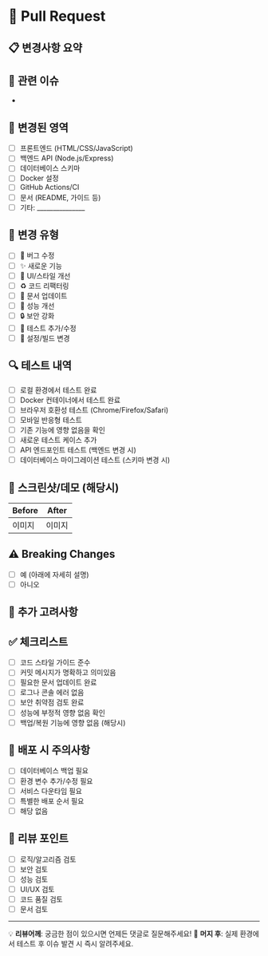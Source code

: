 # 🚀 Pull Request

## 📋 변경사항 요약
<!-- 이 PR에서 무엇을 변경했는지 간단히 설명해주세요 -->

## 🔗 관련 이슈
<!-- 관련된 이슈가 있다면 링크해주세요 (예: Closes #123, Fixes #456) -->
-

## 📂 변경된 영역
<!-- 해당하는 항목에 ✅ 표시해주세요 -->
- [ ] 프론트엔드 (HTML/CSS/JavaScript)
- [ ] 백엔드 API (Node.js/Express)
- [ ] 데이터베이스 스키마
- [ ] Docker 설정
- [ ] GitHub Actions/CI
- [ ] 문서 (README, 가이드 등)
- [ ] 기타: _______________

## 🎯 변경 유형
<!-- 해당하는 항목에 ✅ 표시해주세요 -->
- [ ] 🐛 버그 수정
- [ ] ✨ 새로운 기능
- [ ] 💄 UI/스타일 개선
- [ ] ♻️ 코드 리팩터링
- [ ] 📝 문서 업데이트
- [ ] 🚀 성능 개선
- [ ] 🔒 보안 강화
- [ ] 🧪 테스트 추가/수정
- [ ] 🔧 설정/빌드 변경

## 🔍 테스트 내역
<!-- 어떤 테스트를 수행했는지 체크해주세요 -->
- [ ] 로컬 환경에서 테스트 완료
- [ ] Docker 컨테이너에서 테스트 완료
- [ ] 브라우저 호환성 테스트 (Chrome/Firefox/Safari)
- [ ] 모바일 반응형 테스트
- [ ] 기존 기능에 영향 없음을 확인
- [ ] 새로운 테스트 케이스 추가
- [ ] API 엔드포인트 테스트 (백엔드 변경 시)
- [ ] 데이터베이스 마이그레이션 테스트 (스키마 변경 시)

## 📸 스크린샷/데모 (해당시)
<!-- UI 변경이 있다면 before/after 스크린샷을 첨부해주세요 -->
| Before | After |
|--------|-------|
| 이미지 | 이미지 |

## ⚠️ Breaking Changes
<!-- 기존 기능에 영향을 주는 변경사항이 있나요? -->
- [ ] 예 (아래에 자세히 설명)
- [ ] 아니오

<!-- Breaking changes가 있다면 자세히 설명해주세요 -->

## 📝 추가 고려사항
<!-- 리뷰어가 특별히 주의해서 봐야 할 부분이나 추가 정보 -->

## ✅ 체크리스트
<!-- PR 제출 전 확인사항 -->
- [ ] 코드 스타일 가이드 준수
- [ ] 커밋 메시지가 명확하고 의미있음
- [ ] 필요한 문서 업데이트 완료
- [ ] 로그나 콘솔 에러 없음
- [ ] 보안 취약점 검토 완료
- [ ] 성능에 부정적 영향 없음 확인
- [ ] 백업/복원 기능에 영향 없음 (해당시)

## 🔄 배포 시 주의사항
<!-- 프로덕션 배포 시 특별히 주의해야 할 사항이 있다면 작성해주세요 -->
- [ ] 데이터베이스 백업 필요
- [ ] 환경 변수 추가/수정 필요
- [ ] 서비스 다운타임 필요
- [ ] 특별한 배포 순서 필요
- [ ] 해당 없음

## 🎯 리뷰 포인트
<!-- 리뷰어에게 특별히 검토 요청하고 싶은 부분 -->
- [ ] 로직/알고리즘 검토
- [ ] 보안 검토
- [ ] 성능 검토
- [ ] UI/UX 검토
- [ ] 코드 품질 검토
- [ ] 문서 검토

---
💡 **리뷰어께**: 궁금한 점이 있으시면 언제든 댓글로 질문해주세요!
🚀 **머지 후**: 실제 환경에서 테스트 후 이슈 발견 시 즉시 알려주세요.
